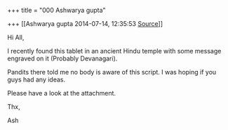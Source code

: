 +++
title = "000 Ashwarya gupta"

+++
[[Ashwarya gupta	2014-07-14, 12:35:53 [Source](https://groups.google.com/g/samskrita/c/67Ub5TvcV14)]]



Hi All,

  

I recently found this tablet in an ancient Hindu temple with some message engraved on it (Probably Devanagari).

  

Pandits there told me no body is aware of this script. I was hoping if you guys had any ideas.

  

Please have a look at the attachment.

  

Thx,

  

Ash

